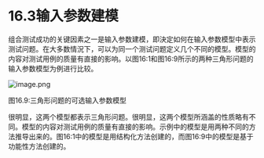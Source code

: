 # 16.3输入参数建模


组合测试成功的关键因素之一是输入参数建模，即決定如何在输入参数模型中表示测试问题。在大多数情況下，可以为同一个测试问题定义几个不同的模型。模型的内容对测试用例的质量有直接的影响。以图16:1和图16:9所示的两种三角形问题的输入参数模型为例进行比较。

![image.png](https://static.aiwriter.net/oG3nbKxibYYPA3NySvuJdo/6YX6xUCHUK7sKqkj9rAMv8/sUMgYz3EHt3UEh5zwWZFrF)

图16.9:三角形问题的可选输入参数模型

很明显，这两个模型都表示三角形问题。很明显，这两个模型所涵盖的性质略有不同。模型的内容对测试用例的质量有直接的影响。示例中的模型是用两种不同的方法推导出来的。图16:1中的模型是用结构化方法创建的，而图16:9中的模型是基于功能性方法创建的。

